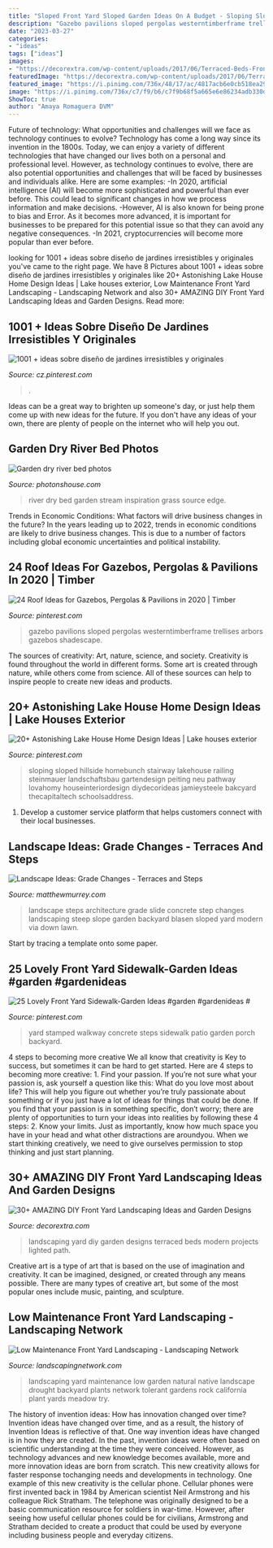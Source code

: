 ```yaml
---
title: "Sloped Front Yard Sloped Garden Ideas On A Budget - Sloping Sloped Hillside Homebunch Stairway Lakehouse Railing Steinmauer Landschaftsbau Gartendesign Peiting Neu Pathway Lovahomy Houseinteriordesign Diydecorideas Jamieysteele Bakcyard Thecapitaltech Schoolsaddress"
description: "Gazebo pavilions sloped pergolas westerntimberframe trellises arbors gazebos shadescape"
date: "2023-03-27"
categories:
- "ideas"
tags: ["ideas"]
images:
- "https://decorextra.com/wp-content/uploads/2017/06/Terraced-Beds-Front-Yard-Landscaping-Ideas-and-projects.jpg"
featuredImage: "https://decorextra.com/wp-content/uploads/2017/06/Terraced-Beds-Front-Yard-Landscaping-Ideas-and-projects.jpg"
featured_image: "https://i.pinimg.com/736x/48/17/ac/4817acb6e0cb518ea298de499c5e2640.jpg"
image: "https://i.pinimg.com/736x/c7/f9/b6/c7f9b68f5a665e6e86234adb330d1abb.jpg"
ShowToc: true
author: "Amaya Romaguera DVM"
---
```



Future of technology: What opportunities and challenges will we face as technology continues to evolve?
Technology has come a long way since its invention in the 1800s. Today, we can enjoy a variety of different technologies that have changed our lives both on a personal and professional level. However, as technology continues to evolve, there are also potential opportunities and challenges that will be faced by businesses and individuals alike. Here are some examples: 
-In 2020, artificial intelligence (AI) will become more sophisticated and powerful than ever before. This could lead to significant changes in how we process information and make decisions. 
-However, AI is also known for being prone to bias and Error. As it becomes more advanced, it is important for businesses to be prepared for this potential issue so that they can avoid any negative consequences. 
-In 2021, cryptocurrencies will become more popular than ever before.

	

		
looking for 1001 + ideas sobre diseño de jardines irresistibles y originales you've came to the right page. We have 8 Pictures about 1001 + ideas sobre diseño de jardines irresistibles y originales like 20+ Astonishing Lake House Home Design Ideas | Lake houses exterior, Low Maintenance Front Yard Landscaping - Landscaping Network and also 30+ AMAZING DIY Front Yard Landscaping Ideas and Garden Designs. Read more:
		
    
## 1001 + Ideas Sobre Diseño De Jardines Irresistibles Y Originales

<img loading=lazy src="https://i.pinimg.com/736x/db/68/20/db6820c2dfcab84e6479b6861a4a5c68.jpg" onerror="this.onerror=null;this.src='https://tse3.mm.bing.net/th?id=OIP.GnQb3s-7fe-wV2uY97ZfhQHaFj&amp;pid=15.1';" alt="1001 + ideas sobre diseño de jardines irresistibles y originales">

_Source: cz.pinterest.com_

>. 

	

Ideas can be a great way to brighten up someone's day, or just help them come up with new ideas for the future. If you don't have any ideas of your own, there are plenty of people on the internet who will help you out.

    
## Garden Dry River Bed Photos

<img loading=lazy src="http://photonshouse.com/photo/ef/ef182eebad3504506d483f9522f54517.jpg" onerror="this.onerror=null;this.src='https://tse2.mm.bing.net/th?id=OIP.5RkKC1LLhaaDCQZDKtVjPQHaJ4&amp;pid=15.1';" alt="Garden dry river bed photos">

_Source: photonshouse.com_

>river dry bed garden stream inspiration grass source edge. 

	

Trends in Economic Conditions: What factors will drive business changes in the future?
In the years leading up to 2022, trends in economic conditions are likely to drive business changes. This is due to a number of factors including global economic uncertainties and political instability.

    
## 24 Roof Ideas For Gazebos, Pergolas &amp; Pavilions In 2020 | Timber

<img loading=lazy src="https://i.pinimg.com/736x/48/17/ac/4817acb6e0cb518ea298de499c5e2640.jpg" onerror="this.onerror=null;this.src='https://tse4.mm.bing.net/th?id=OIP.WAMQA40KD61qWAyY5NkeRgHaD-&amp;pid=15.1';" alt="24 Roof Ideas for Gazebos, Pergolas &amp; Pavilions in 2020 | Timber">

_Source: pinterest.com_

>gazebo pavilions sloped pergolas westerntimberframe trellises arbors gazebos shadescape. 

	

The sources of creativity: Art, nature, science, and society.
Creativity is found throughout the world in different forms. Some art is created through nature, while others come from science. All of these sources can help to inspire people to create new ideas and products.

    
## 20+ Astonishing Lake House Home Design Ideas | Lake Houses Exterior

<img loading=lazy src="https://i.pinimg.com/736x/c7/f9/b6/c7f9b68f5a665e6e86234adb330d1abb.jpg" onerror="this.onerror=null;this.src='https://tse4.mm.bing.net/th?id=OIP.pie-6wvre9tc5MZYBarRiwHaLH&amp;pid=15.1';" alt="20+ Astonishing Lake House Home Design Ideas | Lake houses exterior">

_Source: pinterest.com_

>sloping sloped hillside homebunch stairway lakehouse railing steinmauer landschaftsbau gartendesign peiting neu pathway lovahomy houseinteriordesign diydecorideas jamieysteele bakcyard thecapitaltech schoolsaddress. 

	

1. Develop a customer service platform that helps customers connect with their local businesses.

    
## Landscape Ideas: Grade Changes - Terraces And Steps

<img loading=lazy src="http://matthewmurrey.com/wp-content/uploads/2015/07/Landscape-Ideas-Grade-Change-Steps-Blasen-Landscape-Architecture-via-ASLA-e1436391579477.jpg" onerror="this.onerror=null;this.src='https://tse3.mm.bing.net/th?id=OIP.yG73d8k60sCsE2x2qOlK3QHaFl&amp;pid=15.1';" alt="Landscape Ideas: Grade Changes - Terraces and Steps">

_Source: matthewmurrey.com_

>landscape steps architecture grade slide concrete step changes landscaping steep slope garden backyard blasen sloped yard modern via down lawn. 

	

Start by tracing a template onto some paper.

    
## 25 Lovely Front Yard Sidewalk-Garden Ideas #garden #gardenideas #

<img loading=lazy src="https://i.pinimg.com/736x/bd/41/34/bd4134d1dbe5bbf3c71c1d98f6573828.jpg" onerror="this.onerror=null;this.src='https://tse3.mm.bing.net/th?id=OIP.r0t6-7C2K-vjSauqUL6-2QHaJ4&amp;pid=15.1';" alt="25 Lovely Front Yard Sidewalk-Garden Ideas #garden #gardenideas #">

_Source: pinterest.com_

>yard stamped walkway concrete steps sidewalk patio garden porch backyard. 

	

4 steps to becoming more creative
We all know that creativity is Key to success, but sometimes it can be hard to get started. Here are 4 steps to becoming more creative: 1. Find your passion. If you’re not sure what your passion is, ask yourself a question like this: What do you love most about life? This will help you figure out whether you’re truly passionate about something or if you just have a lot of ideas for things that could be done. If you find that your passion is in something specific, don’t worry; there are plenty of opportunities to turn your ideas into realities by following these 4 steps: 
2. Know your limits. Just as importantly, know how much space you have in your head and what other distractions are aroundyou. When we start thinking creatively, we need to give ourselves permission to stop thinking and just start planning.

    
## 30+ AMAZING DIY Front Yard Landscaping Ideas And Garden Designs

<img loading=lazy src="https://decorextra.com/wp-content/uploads/2017/06/Terraced-Beds-Front-Yard-Landscaping-Ideas-and-projects.jpg" onerror="this.onerror=null;this.src='https://tse2.mm.bing.net/th?id=OIP.IQPDANCckXrK_6pkksEF5QHaJ3&amp;pid=15.1';" alt="30+ AMAZING DIY Front Yard Landscaping Ideas and Garden Designs">

_Source: decorextra.com_

>landscaping yard diy garden designs terraced beds modern projects lighted path. 

	

Creative art is a type of art that is based on the use of imagination and creativity. It can be imagined, designed, or created through any means possible. There are many types of creative art, but some of the most popular ones include music, painting, and sculpture.

    
## Low Maintenance Front Yard Landscaping - Landscaping Network

<img loading=lazy src="http://images.landscapingnetwork.com/pictures/images/900x705Max/swimming-pool_6/natural-garden-rock-landscaping-network_4402.JPG" onerror="this.onerror=null;this.src='https://tse2.mm.bing.net/th?id=OIP.L7gA239b08N0RdaQKOKGQgHaE8&amp;pid=15.1';" alt="Low Maintenance Front Yard Landscaping - Landscaping Network">

_Source: landscapingnetwork.com_

>landscaping yard maintenance low garden natural native landscape drought backyard plants network tolerant gardens rock california plant yards meadow try. 

	

The history of invention ideas: How has innovation changed over time?
Invention ideas have changed over time, and as a result, the history of Invention Ideas is reflective of that. One way invention ideas have changed is in how they are created.  In the past, invention ideas were often based on scientific understanding at the time they were conceived. However, as technology advances and new knowledge becomes available, more and more innovation ideas are born from scratch. This new creativity allows for faster response tochanging needs and developments in technology.
One example of this new creativity is the cellular phone. Cellular phones were first invented back in 1984 by American scientist Neil Armstrong and his colleague Rick Stratham. The telephone was originally designed to be a basic communication resource for soldiers in war-time. However, after seeing how useful cellular phones could be for civilians, Armstrong and Stratham decided to create a product that could be used by everyone including business people and everyday citizens.

